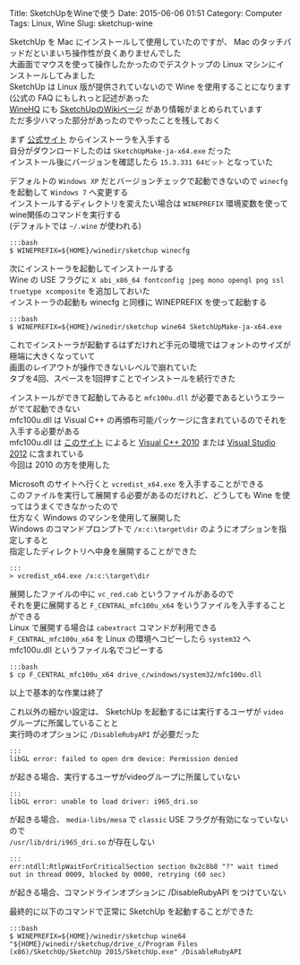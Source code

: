 Title: SketchUpをWineで使う
Date: 2015-06-06 01:51
Category: Computer
Tags: Linux, Wine
Slug: sketchup-wine

SketchUp を Mac にインストールして使用していたのですが、 Mac のタッチパッドだといまいち操作性が良くありませんでした  
大画面でマウスを使って操作したかったのでデスクトップの Linux マシンにインストールしてみました  
SketchUp は Linux 版が提供されていないので Wine を使用することになります (公式の FAQ にもしれっと記述があった  
[WineHQ](https://www.winehq.org/) にも [SketchUpのWikiページ](http://wiki.winehq.org/Sketchup) があり情報がまとめられています  
ただ多少ハマった部分があったのでやったことを残しておく

まず [公式サイト](http://www.sketchup.com/ja/download) からインストーラを入手する  
自分がダウンロードしたのは `SketchUpMake-ja-x64.exe` だった  
インストール後にバージョンを確認したら `15.3.331 64ビット` となっていた

デフォルトの `Windows XP` だとバージョンチェックで起動できないので `winecfg` を起動して `Windows 7` へ変更する  
インストールするディレクトリを変えたい場合は `WINEPREFIX` 環境変数を使ってwine関係のコマンドを実行する  
(デフォルトでは `~/.wine` が使われる)

    :::bash
    $ WINEPREFIX=${HOME}/winedir/sketchup winecfg

次にインストーラを起動してインストールする  
Wine の USE フラグに `X abi_x86_64 fontconfig jpeg mono opengl png ssl truetype xcomposite` を追加しておいた  
インストーラの起動も winecfg と同様に WINEPREFIX を使って起動する

    :::bash
    $ WINEPREFIX=${HOME}/winedir/sketchup wine64 SketchUpMake-ja-x64.exe

これでインストーラが起動するはずだけれど手元の環境ではフォントのサイズが極端に大きくなっていて  
画面のレイアウトが操作できないレベルで崩れていた  
タブを4回、スペースを1回押すことでインストールを続行できた

インストールができて起動してみると `mfc100u.dll` が必要であるというエラーがでて起動できない  
mfc100u.dll は Visual C++ の再頒布可能パッケージに含まれているのでそれを入手する必要がある  
mfc100u.dll は [このサイト](http://www.wdic.org/w/TECH/Visual%20C%2B%2B%20%E3%83%A9%E3%82%A4%E3%83%96%E3%83%A9%E3%83%AA) によると [Visual C++ 2010](http://www.microsoft.com/ja-jp/download/details.aspx?id=14632) または [Visual Studio 2012](http://www.microsoft.com/ja-jp/download/details.aspx?id=30679) に含まれている  
今回は 2010 の方を使用した

Microsoft のサイトへ行くと `vcredist_x64.exe` を入手することができる  
このファイルを実行して展開する必要があるのだけれど、どうしても Wine を使ってはうまくできなかったので  
仕方なく Windows のマシンを使用して展開した  
Windows のコマンドプロンプトで `/x:c:\target\dir` のようにオプションを指定しすると  
指定したディレクトリへ中身を展開することができた

    :::
    > vcredist_x64.exe /x:c:\target\dir

展開したファイルの中に `vc_red.cab` というファイルがあるので  
それを更に展開すると `F_CENTRAL_mfc100u_x64` をいうファイルを入手することができる  
Linux で展開する場合は `cabextract` コマンドが利用できる  
`F_CENTRAL_mfc100u_x64` を Linux の環境へコピーしたら `system32` へ mfc100u.dll というファイル名でコピーする

    :::bash
    $ cp F_CENTRAL_mfc100u_x64 drive_c/windows/system32/mfc100u.dll

以上で基本的な作業は終了

これ以外の細かい設定は、 SketchUp を起動するには実行するユーザが `video` グループに所属していることと  
実行時のオプションに `/DisableRubyAPI` が必要だった

    :::
    libGL error: failed to open drm device: Permission denied
    
が起きる場合、実行するユーザがvideoグループに所属していない

    :::
    libGL error: unable to load driver: i965_dri.so

が起きる場合、 `media-libs/mesa` で `classic` USE フラグが有効になっていないので  
`/usr/lib/dri/i965_dri.so` が存在しない

    :::
    err:ntdll:RtlpWaitForCriticalSection section 0x2c8b8 "?" wait timed out in thread 0009, blocked by 0000, retrying (60 sec)
    
が起きる場合、コマンドラインオプションに /DisableRubyAPI をつけていない

最終的に以下のコマンドで正常に SketchUp を起動することができた

    :::bash
    $ WINEPREFIX=${HOME}/winedir/sketchup wine64 "${HOME}/winedir/sketchup/drive_c/Program Files (x86)/SketchUp/SketchUp 2015/SketchUp.exe" /DisableRubyAPI
